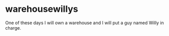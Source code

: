 # warehousewillys
One of these days I will own a warehouse and I will put a guy named Willy in charge.
